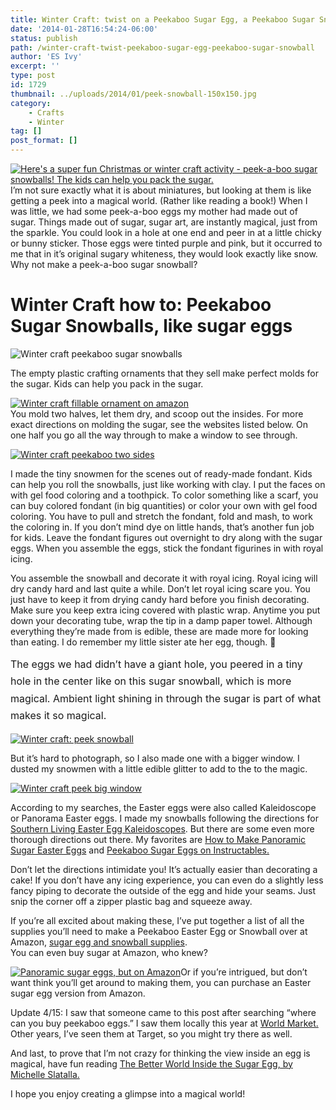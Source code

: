 ```yaml
---
title: Winter Craft: twist on a Peekaboo Sugar Egg, a Peekaboo Sugar Snowball
date: '2014-01-28T16:54:24-06:00'
status: publish
path: /winter-craft-twist-peekaboo-sugar-egg-peekaboo-sugar-snowball
author: 'ES Ivy'
excerpt: ''
type: post
id: 1729
thumbnail: ../uploads/2014/01/peek-snowball-150x150.jpg
category:
    - Crafts
    - Winter
tag: []
post_format: []
---
```

[![Here's a super fun Christmas or winter craft activity - peek-a-boo sugar snowballs! The kids can help you pack the sugar.](../uploads/2014/01/sugar-snowball-collage-400x702.jpg)](http://192.168.1.34:4945/wp-content/uploads/2014/01/peek-snowball-450x300.jpg)I’m not sure exactly what it is about miniatures, but looking at them is like getting a peek into a magical world. (Rather like reading a book!) When I was little, we had some peek-a-boo eggs my mother had made out of sugar. Things made out of sugar, sugar art, are instantly magical, just from the sparkle. You could look in a hole at one end and peer in at a little chicky or bunny sticker. Those eggs were tinted purple and pink, but it occurred to me that in it’s original sugary whiteness, they would look exactly like snow. Why not make a peek-a-boo sugar snowball?

Winter Craft how to: Peekaboo Sugar Snowballs, like sugar eggs
==============================================================

![Winter craft peekaboo sugar snowballs](../uploads/2014/01/peek-snowball-three-500-x-214.jpg)

The empty plastic crafting ornaments that they sell make perfect molds for the sugar. Kids can help you pack in the sugar.

[![Winter craft fillable ornament on amazon](../uploads/2014/01/Peek-fillable-ornament-on-amazon.jpg)](http://www.amazon.com/gp/product/B002YGFJFE/ref=as_li_qf_sp_asin_il_tl?ie=UTF8&camp=1789&creative=9325&creativeASIN=B002YGFJFE&linkCode=as2&tag=esiv-20 "Buy it on Amazon")  
You mold two halves, let them dry, and scoop out the insides. For more exact directions on molding the sugar, see the websites listed below. On one half you go all the way through to make a window to see through.

[![Winter craft peekaboo two sides](../uploads/2014/01/peek-snowball-pieces.jpg)](http://192.168.1.34:4945/wp-content/uploads/2014/01/peek-snowball-pieces.jpg)

I made the tiny snowmen for the scenes out of ready-made fondant. Kids can help you roll the snowballs, just like working with clay. I put the faces on with gel food coloring and a toothpick. To color something like a scarf, you can buy colored fondant (in big quantities) or color your own with gel food coloring. You have to pull and stretch the fondant, fold and mash, to work the coloring in. If you don’t mind dye on little hands, that’s another fun job for kids. Leave the fondant figures out overnight to dry along with the sugar eggs. When you assemble the eggs, stick the fondant figurines in with royal icing.

You assemble the snowball and decorate it with royal icing. Royal icing will dry candy hard and last quite a while. Don’t let royal icing scare you. You just have to keep it from drying candy hard before you finish decorating. Make sure you keep extra icing covered with plastic wrap. Anytime you put down your decorating tube, wrap the tip in a damp paper towel. Although everything they’re made from is edible, these are made more for looking than eating. I do remember my little sister ate her egg, though. 🙂

<span style="line-height: 1.714285714; font-size: 1rem;">The eggs we had didn’t have a giant hole, you peered in a tiny hole in the center like on this sugar snowball, which is more magical. Ambient light shining in through the sugar is part of what makes it so magical.</span>

[![Winter craft: peek snowball](../uploads/2014/01/peek-snowball-lit-400x321.jpg)](http://192.168.1.34:4945/wp-content/uploads/2014/01/peek-snowball-lit-400x321.jpg)

But it’s hard to photograph, so I also made one with a bigger window. I dusted my snowmen with a little edible glitter to add to the to the magic.

[![Winter craft peek big window](../uploads/2014/01/peek-big-window-372x298.jpg)](http://192.168.1.34:4945/wp-content/uploads/2014/01/peek-big-window-372x298.jpg)

According to my searches, the Easter eggs were also called Kaleidoscope or Panorama Easter eggs. I made my snowballs following the directions for [Southern Living Easter Egg Kaleidoscopes](http://www.myrecipes.com/recipe/easter-egg-kaleidoscopes-10000000259041/). But there are some even more thorough directions out there. My favorites are [How to Make Panoramic Sugar Easter Eggs](http://www.theoldhen.com/2011/04/05/how-to-make-panoramic-sugar-eggs/) and [Peekaboo Sugar Eggs on Instructables.](http://www.instructables.com/id/Peekaboo-Sugar-Eggs/)

Don’t let the directions intimidate you! It’s actually easier than decorating a cake! If you don’t have any icing experience, you can even do a slightly less fancy piping to decorate the outside of the egg and hide your seams. Just snip the corner off a zipper plastic bag and squeeze away.

If you’re all excited about making these, I’ve put together a list of all the supplies you’ll need to make a Peekaboo Easter Egg or Snowball over at Amazon, [sugar egg and snowball supplies](http://www.amazon.com/lm/R37DFKC4VOV288/?_encoding=UTF8&camp=1789&creative=9325&linkCode=ur2&lm_bb=&tag=esiv-20).  
You can even buy sugar at Amazon, who knew?

[![Panoramic sugar eggs, but on Amazon](../uploads/2014/01/Peek-panoramic-sugar-eggs-Amazon-330x150.jpg)](http://www.amazon.com/gp/product/B0072JIT1O/ref=as_li_qf_sp_asin_il_tl?ie=UTF8&camp=1789&creative=9325&creativeASIN=B0072JIT1O&linkCode=as2&tag=esiv-20 "Buy this on Amazon")Or if you’re intrigued, but don’t want think you’ll get around to making them, you can purchase an Easter sugar egg version from Amazon.

Update 4/15: I saw that someone came to this post after searching “where can you buy peekaboo eggs.” I saw them locally this year at [World Market.](http://www.worldmarket.com/product/kencraft+small+panoramic+eggs.do?&from=fn) Other years, I’ve seen them at Target, so you might try there as well.

And last, to prove that I’m not crazy for thinking the view inside an egg is magical, have fun reading [The Better World Inside the Sugar Egg, by Michelle Slatalla.](http://www.nytimes.com/2006/04/13/fashion/thursdaystyles/13ONLINE.html?_r=0&adxnnl=1&adxnnlx=1390853299-xP8/kt9MYhT0bpYBv0BmeQ)

I hope you enjoy creating a glimpse into a magical world!
